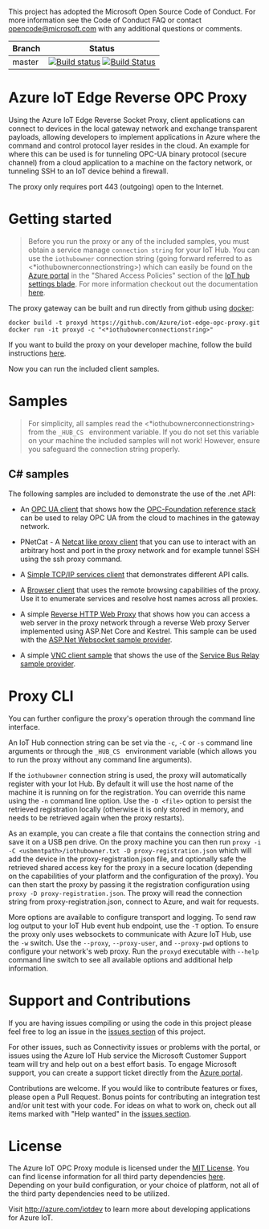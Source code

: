 This project has adopted the Microsoft Open Source Code of Conduct. For more information see the Code of Conduct FAQ or contact opencode@microsoft.com with any additional questions or comments.

|Branch|Status|
|------|-------------|
|master|[![Build status](https://ci.appveyor.com/api/projects/status/do87bhdyyykf6sbj/branch/master?svg=true)](https://ci.appveyor.com/project/marcschier/iot-gateway-opc-ua-proxy/branch/master) [![Build Status](https://travis-ci.org/Azure/iot-edge-opc-proxy.svg?branch=master)](https://travis-ci.org/Azure/iot-edge-opc-proxy)|

# Azure IoT Edge Reverse OPC Proxy

Using the Azure IoT Edge Reverse Socket Proxy, client applications can connect to devices in the local gateway network and exchange transparent payloads, allowing developers to implement applications in Azure where the command and control protocol layer resides in the cloud.  An example for where this can be used is for tunneling OPC-UA binary protocol (secure channel) from a cloud application to a machine on the factory network, or tunneling SSH to an IoT device behind a firewall.  

The proxy only requires port 443 (outgoing) open to the Internet.  

# Getting started

> Before you run the proxy or any of the included samples, you must obtain a service manage ```connection string``` for your IoT Hub. You can use the ```iothubowner``` connection string (going forward referred to as <*iothubownerconnectionstring>) which can easily be found on the [Azure portal](https://portal.azure.com) in the "Shared Access Policies" section of the [IoT hub settings blade](https://docs.microsoft.com/en-us/azure/iot-hub/iot-hub-create-through-portal#change-the-settings-of-the-iot-hub). For more information checkout out the documentation [here](https://github.com/Azure/azure-iot-device-ecosystem/blob/master/setup_iothub.md).

The proxy gateway can be built and run directly from github using [docker](https://www.docker.com/get-docker):

```
docker build -t proxyd https://github.com/Azure/iot-edge-opc-proxy.git
docker run -it proxyd -c "<*iothubownerconnectionstring>"
``` 

If you want to build the proxy on your developer machine, follow the build instructions [here](/bld/readme.md).

Now you can run the included client samples.

# Samples

> For simplicity, all samples read the <*iothubownerconnectionstring> from the  ```_HUB_CS ``` environment variable.  If you do not set this variable on your machine the included samples will not work!  However, ensure you safeguard the connection string properly.    

## C# samples

The following samples are included to demonstrate the use of the .net API:

- An [OPC UA client](/api/csharp/samples/opc-ua/readme.md) that shows how the [OPC-Foundation reference stack](https://github.com/OPCFoundation/UA-.NETStandardLibrary) can be used to relay OPC UA from the cloud to machines in the gateway network. 

- PNetCat - A [Netcat like proxy client](/api/csharp/samples/netcat/readme.md) that you can use to interact
with an arbitrary host and port in the proxy network and for example tunnel SSH using the ssh proxy command.

- A [Simple TCP/IP services client](/api/csharp/samples/simple/tcp/readme.md) that demonstrates different API calls.

- A [Browser client](/api/csharp/samples/simple/dns/readme.md) that uses the remote browsing capabilities of the proxy.  Use it to enumerate services and resolve host names across all proxies.

- A simple [Reverse HTTP Web Proxy](/api/csharp/samples/http/readme.md) that shows how you can access a web server in the proxy network through a reverse Web proxy Server implemented using ASP.Net Core and Kestrel.  This sample can be used with the [ASP.Net Websocket sample provider](/api/csharp/samples/provider/webapp/readme.md).

- A simple [VNC client sample](/api/csharp/samples/vnc/readme.md) that shows the use of the [Service Bus Relay sample provider](/api/csharp/samples/provider/relay/readme.md).

# Proxy CLI 

You can further configure the proxy's operation through the command line interface.

An IoT Hub connection string can be set via the ```-c```, ```-C``` or ```-s``` command line arguments or through the ```_HUB_CS ``` environment variable (which allows you to run the proxy without any command line arguments).   

If the ```iothubowner``` connection string is used, the proxy will automatically register with your Iot Hub.  By default it will use the host name of the machine it is running on for the registration.  You can override this name using the ```-n``` command line option.  Use the ```-D <file>``` option to persist the retrieved registration locally (otherwise it is only stored in memory, and needs to be retrieved again when the proxy restarts).  

As an example, you can create a file that contains the connection string and save it on a USB pen drive.  On the proxy machine you can then run ```proxy -i -C <usbmntpath>/iothubowner.txt -D proxy-registration.json``` which will add the device in the proxy-registration.json file, and optionally safe the retrieved shared access key for the proxy in a secure location (depending on the capabilities of your platform and the configuration of the proxy).  You can then start the proxy by passing it the registration configuration using ```proxy -D proxy-registration.json```.  The proxy will read the connection string from proxy-registration.json, connect to Azure, and wait for requests.

More options are available to configure transport and logging.  To send raw log output to your IoT Hub event hub endpoint, use the ```-T``` option.  To ensure the proxy only uses websockets to communicate with Azure IoT Hub, use the ```-w``` switch. Use the ```--proxy```, ```--proxy-user```, and ```--proxy-pwd``` options to configure your network's web proxy.  Run the ```proxyd``` executable with ```--help``` command line switch to see all available options and additional help information. 

# Support and Contributions

If you are having issues compiling or using the code in this project please feel free to log an issue in the [issues section](https://github.com/Azure/iot-gateway-proxy/issues) of this project.

For other issues, such as Connectivity issues or problems with the portal, or issues using the Azure IoT Hub service the Microsoft Customer Support team will try and help out on a best effort basis.
To engage Microsoft support, you can create a support ticket directly from the [Azure portal](https://ms.portal.azure.com/#blade/Microsoft_Azure_Support/HelpAndSupportBlade).

Contributions are welcome. If you would like to contribute features or fixes, please open a Pull Request.  Bonus points for contributing an integration test and/or unit test with your code. For ideas on what to work on, check out all items marked with "Help wanted" in the [issues section](https://github.com/Azure/iot-gateway-proxy/issues).

# License

The Azure IoT OPC Proxy module is licensed under the [MIT License](https://github.com/Azure/iot-gateway-proxy/blob/master/LICENSE). You can find license information for all third party dependencies [here](https://github.com/Azure/iot-gateway-proxy/blob/master/thirdpartynotice.txt). Depending on your build configuration, or your choice of platform, not all of the third party dependencies need to be utilized.

Visit http://azure.com/iotdev to learn more about developing applications for Azure IoT.